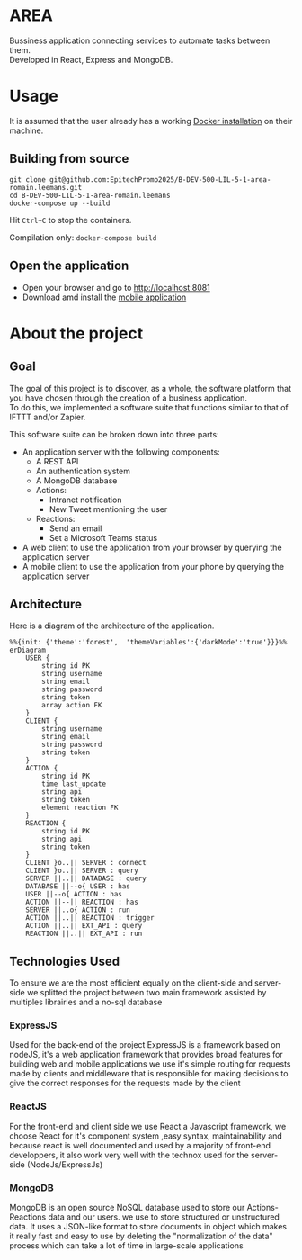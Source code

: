 # AREA

Bussiness application connecting services to automate tasks between them.<br>
Developed in React, Express and MongoDB.

# Usage

It is assumed that the user already has a working [Docker installation][1] on their machine.

## Building from source

```shell
git clone git@github.com:EpitechPromo2025/B-DEV-500-LIL-5-1-area-romain.leemans.git
cd B-DEV-500-LIL-5-1-area-romain.leemans
docker-compose up --build
```

Hit `Ctrl+C` to stop the containers.

Compilation only: `docker-compose build`

## Open the application

- Open your browser and go to [http://localhost:8081][2]
- Download amd install the [mobile application][3]

# About the project

## Goal

The goal of this project is to discover, as a whole, the software platform that you have chosen through the creation of a business application. <br>
To do this, we implemented a software suite that functions similar to that of IFTTT and/or Zapier.

This software suite can be broken down into three parts:

- An application server with the following components:
  - A REST API
  - An authentication system
  - A MongoDB database
  - Actions:
    - Intranet notification
    - New Tweet mentioning the user
  - Reactions:
    - Send an email
    - Set a Microsoft Teams status
- A web client to use the application from your browser by querying the application server
- A mobile client to use the application from your phone by querying the application server

## Architecture

<!--
|o 	o| 	Zero or one
|| 	|| 	Exactly one
}o 	o{ 	Zero or more (no upper limit)
}| 	|{ 	One or more (no upper limit)

PK primary key
FK foreign key
 -->

Here is a diagram of the architecture of the application. <br>

```mermaid
%%{init: {'theme':'forest',  'themeVariables':{'darkMode':'true'}}}%%
erDiagram
    USER {
        string id PK
        string username
        string email
        string password
        string token
        array action FK
    }
    CLIENT {
        string username
        string email
        string password
        string token
    }
    ACTION {
        string id PK
        time last_update
        string api
        string token
        element reaction FK
    }
    REACTION {
        string id PK
        string api
        string token
    }
    CLIENT }o..|| SERVER : connect
    CLIENT }o..|| SERVER : query
    SERVER ||..|| DATABASE : query
    DATABASE ||--o{ USER : has
    USER ||--o{ ACTION : has
    ACTION ||--|| REACTION : has
    SERVER ||..o{ ACTION : run
    ACTION ||..|| REACTION : trigger
    ACTION ||..|| EXT_API : query
    REACTION ||..|| EXT_API : run
```

## Technologies Used

To ensure we are the most efficient equally on the client-side and server-side we splitted the project between two main framework assisted by multiples librairies and a no-sql database

### ExpressJS
Used for the back-end of the project ExpressJS is a framework based on nodeJS, it's a web application framework that provides broad features for building web and mobile applications we use it's simple routing for requests made by clients and middleware that is responsible for making decisions to give the correct responses for the requests made by the client

### ReactJS

For the front-end and client side we use React a Javascript framework, we choose React for it's component system ,easy syntax, maintainability and because react is well documented and used by a majority of front-end developpers, it also work very well with the technox used for the server-side (NodeJs/ExpressJs)

### MongoDB
MongoDB is an open source NoSQL database used to store our Actions-Reactions data and our users.
we use to store structured or unstructured data. It uses a JSON-like format to store documents in object which makes it really fast and easy to use by deleting the "normalization of the data" process which can take a lot of time in large-scale applications

<!-- Links -->
[1]:https://docs.docker.com/get-docker/
[2]:http://localhost:8081
[3]:http://localhost:8081/client.apk

